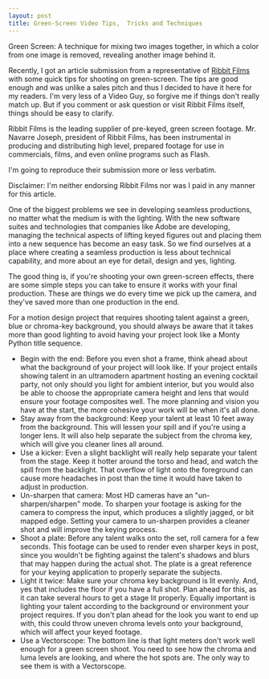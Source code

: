 ```yaml
---
layout: post
title: Green-Screen Video Tips,  Tricks and Techniques
---
```


Green Screen: A technique for mixing two images together, in which a color from one image is removed, revealing another image behind it.

Recently, I got an article submission from a representative of <a href="http://www.ribbitfilms.com/">Ribbit Films</a> with some quick tips for shooting on green-screen. The tips are good enough and was unlike a sales pitch and thus I decided to have it here for my readers. I'm very less of a Video Guy, so forgive me if things don't really match up. But if you comment or ask question or visit Ribbit Films itself, things should be easy to clarify.

Ribbit Films is the leading supplier of pre-keyed, green screen footage. Mr. Navarre Joseph, president of Ribbit Films, has been instrumental in producing and distributing high level, prepared footage for use in commercials, films, and even online programs such as Flash.

I'm going to reproduce their submission more or less verbatim.

Disclaimer: I'm neither endorsing Ribbit Films nor was I paid in any manner for this article.

One of the biggest problems we see in developing seamless productions, no matter what the medium is with the lighting. With the new software suites and technologies that companies like Adobe are developing, managing the technical aspects of lifting keyed figures out and placing them into a new sequence has become an easy task. So we find ourselves at a place where creating a seamless production is less about technical capability, and more about an eye for detail, design and yes, lighting. 

The good thing is, if you're shooting your own green-screen effects, there are some simple steps you can take to ensure it works with your final production. These are things we do every time we pick up the camera, and they've saved more than one production in the end.

For a motion design project that requires shooting talent against a green, blue or chroma-key background, you should always be aware that it takes more than good lighting to avoid having your project look like a Monty Python title sequence.

- Begin with the end: Before you even shot a frame, think ahead about what the background of your project will look like. If your project entails showing talent in an ultramodern apartment hosting an evening cocktail party, not only should you light for ambient interior, but you would also be able to choose the appropriate camera height and lens that would ensure your footage composites well. The more planning and vision you have at the start, the more cohesive your work will be when it's all done.
- Stay away from the background: Keep your talent at least 10 feet away from the background. This will lessen your spill and if you're using a longer lens. It will also help separate the subject from the chroma key, which will give you cleaner lines all around.
- Use a kicker: Even a slight backlight will really help separate your talent from the stage. Keep it hotter around the torso and head, and watch the spill from the backlight. That overflow of light onto the foreground can cause more headaches in post than the time it would have taken to adjust in production.
- Un-sharpen that camera: Most HD cameras have an "un-sharpen/sharpen" mode. To sharpen your footage is asking for the camera to compress the input, which produces a slightly jagged, or bit mapped edge. Setting your camera to un-sharpen provides a cleaner shot and will improve the keying process.
- Shoot a plate: Before any talent walks onto the set, roll camera for a few seconds. This footage can be used to render even sharper keys in post, since you wouldn't be fighting against the talent's shadows and blurs that may happen during the actual shot. The plate is a great reference for your keying application to properly separate the subjects.
- Light it twice: Make sure your chroma key background is lit evenly. And, yes that includes the floor if you have a full shot. Plan ahead for this, as it can take several hours to get a stage lit properly. Equally important is lighting your talent according to the background or environment your project requires. If you don't plan ahead for the look you want to end up with, this could throw uneven chroma levels onto your background, which will affect your keyed footage.
- Use a Vectorscope: The bottom line is that light meters don't work well enough for a green screen shoot. You need to see how the chroma and luma levels are looking, and where the hot spots are. The only way to see them is with a Vectorscope.
